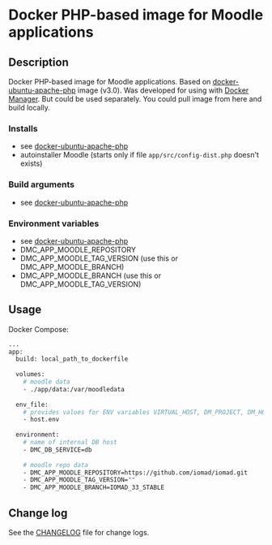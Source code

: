 # Docker PHP-based image for Moodle applications

## Description

Docker PHP-based image for Moodle applications.
Based on [docker-ubuntu-apache-php](https://github.com/demmonico/docker-ubuntu-apache-php) image (v3.0). 
Was developed for using with [Docker Manager](https://github.com/demmonico/docker-manager/). 
But could be used separately. 
You could pull image from here and build locally.


### Installs

- see [docker-ubuntu-apache-php](https://github.com/demmonico/docker-ubuntu-apache-php)
- autoinstaller Moodle (starts only if file `app/src/config-dist.php` doesn't exists)


### Build arguments

- see [docker-ubuntu-apache-php](https://github.com/demmonico/docker-ubuntu-apache-php)


### Environment variables

- see [docker-ubuntu-apache-php](https://github.com/demmonico/docker-ubuntu-apache-php)
- DMC_APP_MOODLE_REPOSITORY
- DMC_APP_MOODLE_TAG_VERSION (use this or DMC_APP_MOODLE_BRANCH)
- DMC_APP_MOODLE_BRANCH  (use this or DMC_APP_MOODLE_TAG_VERSION)


## Usage

Docker Compose:

```sh
...
app:
  build: local_path_to_dockerfile
    
  volumes:
    # moodle data
    - ./app/data:/var/moodledata
    
  env_file:
    # provides values for ENV variables VIRTUAL_HOST, DM_PROJECT, DM_HOST_USER_NAME, DM_HOST_USER_ID
    - host.env
    
  environment:
    # name of internal DB host
    - DMC_DB_SERVICE=db
    
    # moodle repo data
    - DMC_APP_MOODLE_REPOSITORY=https://github.com/iomad/iomad.git
    - DMC_APP_MOODLE_TAG_VERSION=""
    - DMC_APP_MOODLE_BRANCH=IOMAD_33_STABLE
```


## Change log

See the [CHANGELOG](CHANGELOG.md) file for change logs.
